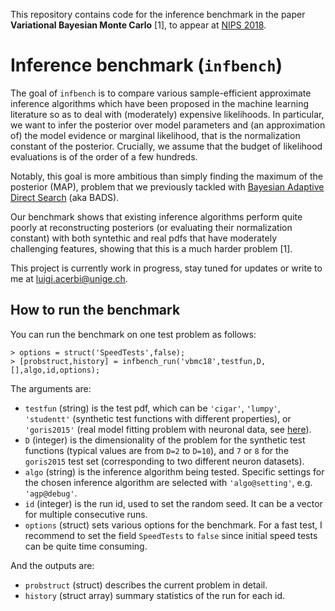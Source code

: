 This repository contains code for the inference benchmark in the paper **Variational Bayesian Monte Carlo** [1], to appear at [NIPS 2018](https://nips.cc/Conferences/2018/Schedule?showEvent=11786).

# Inference benchmark (`infbench`)

The goal of `infbench` is to compare various sample-efficient approximate inference algorithms which have been proposed in the machine learning literature so as to deal with (moderately) expensive likelihoods. In particular, we want to infer the posterior over model parameters and (an approximation of) the model evidence or marginal likelihood, that is the normalization constant of the posterior. Crucially, we assume that the budget of likelihood evaluations is of the order of a few hundreds.

Notably, this goal is more ambitious than simply finding the maximum of the posterior (MAP), problem that we previously tackled with [Bayesian Adaptive Direct Search](https://github.com/lacerbi/bads) (aka BADS).

Our benchmark shows that existing inference algorithms perform quite poorly at reconstructing posteriors (or evaluating their normalization constant) with both syntethic and real pdfs that have moderately challenging features, showing that this is a much harder problem [1].

This project is currently work in progress, stay tuned for updates or write to me at <luigi.acerbi@unige.ch>.

## How to run the benchmark

You can run the benchmark on one test problem as follows:
```
> options = struct('SpeedTests',false);
> [probstruct,history] = infbench_run('vbmc18',testfun,D,[],algo,id,options);
```
The arguments are:

- `testfun` (string) is the test pdf, which can be `'cigar'`, `'lumpy'`, `'studentt'` (synthetic test functions with different properties), or `'goris2015'` (real model fitting problem with neuronal data, see [here](https://github.com/lacerbi/infbench/tree/master/matlab/problems/goris2015)).
- `D` (integer) is the dimensionality of the problem for the synthetic test functions (typical values are from `D=2` to `D=10`), and `7` or `8` for the `goris2015` test set (corresponding to two different neuron datasets).
- `algo` (string) is the inference algorithm being tested. Specific settings for the chosen inference algorithm are selected with `'algo@setting'`, e.g. `'agp@debug'`.
- `id` (integer) is the run id, used to set the random seed. It can be a vector for multiple consecutive runs.
- `options` (struct) sets various options for the benchmark. For a fast test, I recommend to set the field `SpeedTests` to `false` since initial speed tests can be quite time consuming.

And the outputs are:

- `probstruct` (struct) describes the current problem in detail.
- `history` (struct array) summary statistics of the run for each id.
